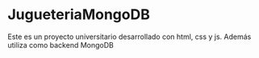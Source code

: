 # JugueteriaMongoDB
Este es un proyecto universitario desarrollado con html, css y js. Además utiliza como backend MongoDB
